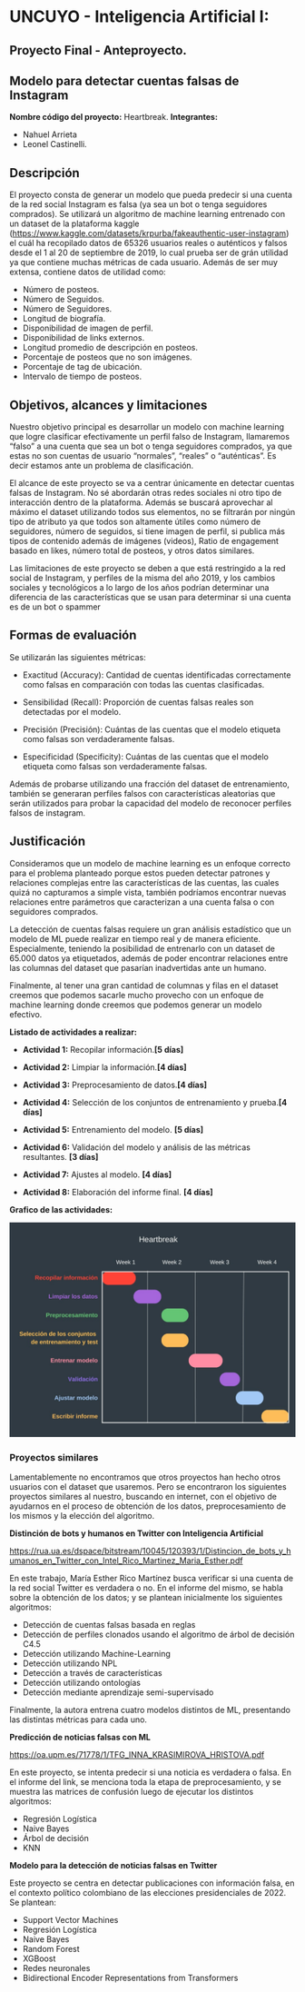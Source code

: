 # UNCUYO - Inteligencia Artificial I:
## Proyecto Final - Anteproyecto.

## Modelo para detectar cuentas falsas de Instagram

**Nombre código del proyecto:** Heartbreak.
**Integrantes:** 
  - Nahuel Arrieta
  - Leonel Castinelli.

## Descripción

El proyecto consta  de generar un modelo que pueda predecir si una cuenta de la red social Instagram es falsa (ya sea un bot o tenga seguidores comprados). Se utilizará un algoritmo de machine learning entrenado con un dataset de la plataforma kaggle (https://www.kaggle.com/datasets/krpurba/fakeauthentic-user-instagram) el cuál ha recopilado datos de 65326 usuarios reales o auténticos y falsos desde el 1 al 20 de septiembre de 2019, lo cual prueba ser de grán utilidad ya que contiene muchas métricas de cada usuario. Además de ser muy extensa, contiene datos de utilidad como: 
- Número de posteos.
- Número de Seguidos.
- Número de Seguidores.
- Longitud de biografía.
- Disponibilidad de imagen de perfil.
- Disponibilidad de links externos.
- Longitud promedio de descripción en posteos.
- Porcentaje de posteos que no son imágenes.
- Porcentaje de tag de ubicación.
- Intervalo de tiempo de posteos.

## Objetivos, alcances y limitaciones

Nuestro  objetivo principal es desarrollar un modelo con machine learning que logre clasificar efectivamente un perfil falso de Instagram, llamaremos “falso” a una cuenta que sea un bot o tenga seguidores comprados, ya que estas no son cuentas de usuario “normales”, “reales” o “auténticas”. Es decir estamos ante un problema de clasificación.
	
El alcance de este proyecto se va a centrar únicamente en detectar cuentas falsas de Instagram. No sé abordarán otras redes sociales ni otro tipo de interacción dentro de la plataforma. Además se buscará aprovechar al máximo el dataset utilizando todos sus elementos, no se filtrarán por ningún tipo de atributo ya que todos son altamente útiles como número de seguidores, número de seguidos, si tiene imagen de perfil, si publica más tipos de contenido además de imágenes (videos), Ratio de engagement basado en likes, número total de posteos, y otros datos similares. 
	
Las limitaciones de este proyecto se deben a que está restringido a la red social de Instagram, y perfiles de la misma del año 2019, y los cambios sociales y tecnológicos a lo largo de los años podrían determinar una diferencia de las características que se usan para determinar si una cuenta es de un bot o spammer


## Formas de evaluación

Se utilizarán las siguientes métricas:

- Exactitud (Accuracy): Cantidad de cuentas identificadas correctamente como falsas en comparación con todas las cuentas clasificadas.

- Sensibilidad (Recall): Proporción de cuentas falsas reales son detectadas por el modelo.

- Precisión (Precisión): Cuántas de las cuentas que el modelo etiqueta como falsas son verdaderamente falsas.

- Especificidad (Specificity): Cuántas de las cuentas que el modelo etiqueta como falsas son verdaderamente falsas.

Además de probarse utilizando una fracción del dataset de entrenamiento, también se generaran perfiles falsos con características aleatorias que serán utilizados para probar la capacidad del modelo de reconocer perfiles falsos de instagram.

## Justificación

Consideramos que un modelo de machine learning es un enfoque correcto para el problema planteado porque estos pueden detectar patrones y relaciones complejas entre las características de las cuentas, las cuales quizá no capturamos a simple vista, también podríamos encontrar nuevas relaciones entre parámetros que caracterizan a una cuenta falsa o con seguidores comprados.

La detección de cuentas falsas requiere un gran análisis estadístico que un modelo de ML puede realizar en tiempo real y de manera eficiente. Especialmente, teniendo la posibilidad de entrenarlo con un dataset de 65.000 datos ya etiquetados, además de poder encontrar relaciones entre las columnas del dataset que pasarían inadvertidas ante un humano.

Finalmente, al tener una gran cantidad de columnas y filas en el dataset creemos que podemos sacarle mucho provecho con un enfoque de machine learning donde creemos que podemos generar un modelo efectivo.

**Listado de actividades a realizar:**

- **Actividad 1:** Recopilar información.**[5 días]**

- **Actividad 2:** Limpiar la información.**[4 días]**

- **Actividad 3:** Preprocesamiento de datos.**[4 días]**

- **Actividad 4:** Selección de los conjuntos de entrenamiento y prueba.**[4 días]**

- **Actividad 5:** Entrenamiento del modelo. **[5 días]**

- **Actividad 6:** Validación del modelo y análisis de las métricas resultantes. **[3 días]** 

- **Actividad 7:** Ajustes al modelo. **[4 días]**

- **Actividad 8:** Elaboración del informe final. **[4 días]**

**Grafico de las actividades:**

![](gantt_heartbreak.jpg)

### Proyectos similares

Lamentablemente no encontramos que otros proyectos han hecho otros usuarios con el dataset que usaremos. Pero se encontraron los siguientes proyectos similares al nuestro, buscando en internet, con el objetivo de ayudarnos en el proceso de obtención de los datos, preprocesamiento de los mismos y la elección del algoritmo.

**Distinción de bots y humanos en Twitter con Inteligencia Artificial**

https://rua.ua.es/dspace/bitstream/10045/120393/1/Distincion_de_bots_y_humanos_en_Twitter_con_Intel_Rico_Martinez_Maria_Esther.pdf 

En este trabajo, María Esther Rico Martínez busca verificar si una cuenta de la red social Twitter es verdadera o no. 
En el informe del mismo, se habla sobre la obtención de los datos; y se plantean inicialmente los siguientes algoritmos:

- Detección de cuentas falsas basada en reglas
- Detección de perfiles clonados usando el algoritmo de árbol de decisión C4.5
- Detección utilizando Machine-Learning
- Detección utilizando NPL
- Detección a través de características
- Detección utilizando ontologías
- Detección mediante aprendizaje semi-supervisado

Finalmente, la autora entrena cuatro modelos distintos de ML, presentando las distintas métricas para cada uno.

**Predicción de noticias falsas con ML**

https://oa.upm.es/71778/1/TFG_INNA_KRASIMIROVA_HRISTOVA.pdf

En este proyecto, se intenta predecir si una noticia es verdadera o falsa.
En el informe del link, se menciona toda la etapa de preprocesamiento, y se muestra las matrices de confusión luego de ejecutar los distintos algoritmos:

- Regresión Logística
- Naive Bayes
- Árbol de decisión
- KNN

**Modelo para la detección de noticias falsas en Twitter**

Este proyecto se centra en detectar publicaciones con información falsa, en el contexto político colombiano de las elecciones presidenciales de 2022. Se plantean:

- Support Vector Machines
- Regresión Logística
- Naive Bayes
- Random Forest
- XGBoost
- Redes neuronales
- Bidirectional Encoder Representations from Transformers




